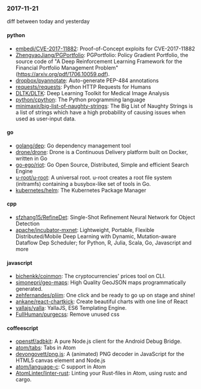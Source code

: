 ### 2017-11-21
diff between today and yesterday

#### python
* [embedi/CVE-2017-11882](https://github.com/embedi/CVE-2017-11882): Proof-of-Concept exploits for CVE-2017-11882
* [ZhengyaoJiang/PGPortfolio](https://github.com/ZhengyaoJiang/PGPortfolio): PGPortfolio: Policy Gradient Portfolio, the source code of "A Deep Reinforcement Learning Framework for the Financial Portfolio Management Problem"(https://arxiv.org/pdf/1706.10059.pdf).
* [dropbox/pyannotate](https://github.com/dropbox/pyannotate): Auto-generate PEP-484 annotations
* [requests/requests](https://github.com/requests/requests): Python HTTP Requests for Humans 
* [DLTK/DLTK](https://github.com/DLTK/DLTK): Deep Learning Toolkit for Medical Image Analysis
* [python/cpython](https://github.com/python/cpython): The Python programming language
* [minimaxir/big-list-of-naughty-strings](https://github.com/minimaxir/big-list-of-naughty-strings): The Big List of Naughty Strings is a list of strings which have a high probability of causing issues when used as user-input data.

#### go
* [golang/dep](https://github.com/golang/dep): Go dependency management tool
* [drone/drone](https://github.com/drone/drone): Drone is a Continuous Delivery platform built on Docker, written in Go
* [go-ego/riot](https://github.com/go-ego/riot): Go Open Source, Distributed, Simple and efficient Search Engine
* [u-root/u-root](https://github.com/u-root/u-root): A universal root. u-root creates a root file system (initramfs) containing a busybox-like set of tools in Go.
* [kubernetes/helm](https://github.com/kubernetes/helm): The Kubernetes Package Manager

#### cpp
* [sfzhang15/RefineDet](https://github.com/sfzhang15/RefineDet): Single-Shot Refinement Neural Network for Object Detection
* [apache/incubator-mxnet](https://github.com/apache/incubator-mxnet): Lightweight, Portable, Flexible Distributed/Mobile Deep Learning with Dynamic, Mutation-aware Dataflow Dep Scheduler; for Python, R, Julia, Scala, Go, Javascript and more

#### javascript
* [bichenkk/coinmon](https://github.com/bichenkk/coinmon):  The cryptocurrencies' prices tool on CLI. 
* [simonepri/geo-maps](https://github.com/simonepri/geo-maps):  High Quality GeoJSON maps programmatically generated.
* [zehfernandes/pliim](https://github.com/zehfernandes/pliim): One click and be ready to go up on stage and shine!
* [ankane/react-chartkick](https://github.com/ankane/react-chartkick): Create beautiful charts with one line of React
* [yallajs/yalla](https://github.com/yallajs/yalla): YallaJS, ES6 Templating Engine.
* [FullHuman/purgecss](https://github.com/FullHuman/purgecss): Remove unused css

#### coffeescript
* [openstf/adbkit](https://github.com/openstf/adbkit): A pure Node.js client for the Android Debug Bridge.
* [atom/tabs](https://github.com/atom/tabs): Tabs in Atom
* [devongovett/png.js](https://github.com/devongovett/png.js): A (animated) PNG decoder in JavaScript for the HTML5 canvas element and Node.js
* [atom/language-c](https://github.com/atom/language-c): C support in Atom
* [AtomLinter/linter-rust](https://github.com/AtomLinter/linter-rust): Linting your Rust-files in Atom, using rustc and cargo.
